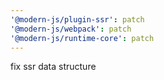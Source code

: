 ```yaml
---
'@modern-js/plugin-ssr': patch
'@modern-js/webpack': patch
'@modern-js/runtime-core': patch
---
```


fix ssr data structure

